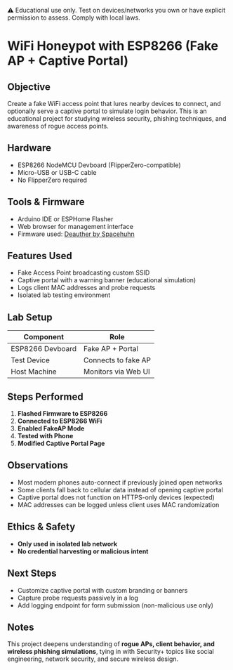 ⚠️ Educational use only. Test on devices/networks you own or have explicit permission to assess. Comply with local laws.

# WiFi Honeypot with ESP8266 (Fake AP + Captive Portal)

## Objective
Create a fake WiFi access point that lures nearby devices to connect, and optionally serve a captive portal to simulate login behavior. This is an educational project for studying wireless security, phishing techniques, and awareness of rogue access points.

## Hardware
- ESP8266 NodeMCU Devboard (FlipperZero-compatible)
- Micro-USB or USB-C cable
- No FlipperZero required

## Tools & Firmware
- Arduino IDE or ESPHome Flasher
- Web browser for management interface
- Firmware used: [Deauther by Spacehuhn](https://github.com/SpacehuhnTech/esp8266_deauther)

## Features Used
- Fake Access Point broadcasting custom SSID
- Captive portal with a warning banner (educational simulation)
- Logs client MAC addresses and probe requests
- Isolated lab testing environment

## Lab Setup
| Component        | Role                |
|------------------|---------------------|
| ESP8266 Devboard | Fake AP + Portal    |
| Test Device      | Connects to fake AP |
| Host Machine     | Monitors via Web UI |

## Steps Performed
1. **Flashed Firmware to ESP8266**
2. **Connected to ESP8266 WiFi**
3. **Enabled FakeAP Mode**
4. **Tested with Phone**
5. **Modified Captive Portal Page**

## Observations
- Most modern phones auto-connect if previously joined open networks
- Some clients fall back to cellular data instead of opening captive portal
- Captive portal does not function on HTTPS-only devices (expected)
- MAC addresses can be logged unless client uses MAC randomization

## Ethics & Safety
- **Only used in isolated lab network**
- **No credential harvesting or malicious intent**

## Next Steps
- Customize captive portal with custom branding or banners
- Capture probe requests passively in a log
- Add logging endpoint for form submission (non-malicious use only)

## Notes
This project deepens understanding of **rogue APs, client behavior, and wireless phishing simulations**, tying in with Security+ topics like social engineering, network security, and secure wireless design.
